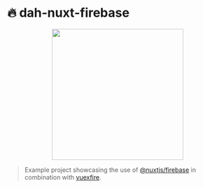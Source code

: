 # 🔥 dah-nuxt-firebase

<p align="center"><img align="center" height="300px" src="https://nuxt-fire-demo.firebaseapp.com/logo_text.png"/></p>

> Example project showcasing the use of [@nuxtjs/firebase](https://firebase.nuxtjs.org/) in combination with [vuexfire](https://github.com/vuejs/vuefire/tree/master/packages/vuexfire).
